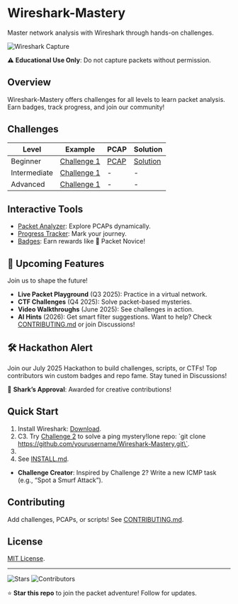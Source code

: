 # Wireshark-Mastery
Master network analysis with Wireshark through hands-on challenges.

![Wireshark Capture](assets/wireshark_screenshot.png)

⚠️ **Educational Use Only**: Do not capture packets without permission.

## Overview
Wireshark-Mastery offers challenges for all levels to learn packet analysis. Earn badges, track progress, and join our community!

## Challenges
| Level | Example | PCAP | Solution |
|-------|---------|------|----------|
| Beginner | [Challenge 1](challenges/beginner/challenge_1.md) | [PCAP](pcaps/http_traffic.pcap) | [Solution](challenges/beginner/solutions/solution_1.md) |
| Intermediate | [Challenge 1](challenges/intermediate/challenge_1.md) | - | - |
| Advanced | [Challenge 1](challenges/advanced/challenge_1.md) | - | - |

## Interactive Tools
- [Packet Analyzer](scripts/interactive_analyzer.py): Explore PCAPs dynamically.
- [Progress Tracker](docs/progress.md): Mark your journey.
- [Badges](docs/badges.md): Earn rewards like 🏅 Packet Novice!

## 🚀 Upcoming Features
Join us to shape the future!
- **Live Packet Playground** (Q3 2025): Practice in a virtual network.
- **CTF Challenges** (Q4 2025): Solve packet-based mysteries.
- **Video Walkthroughs** (June 2025): See challenges in action.
- **AI Hints** (2026): Get smart filter suggestions.
Want to help? Check [CONTRIBUTING.md](CONTRIBUTING.md) or join Discussions!

## 🛠️ Hackathon Alert
Join our July 2025 Hackathon to build challenges, scripts, or CTFs! Top contributors win custom badges and repo fame. Stay tuned in Discussions!

🦈 **Shark’s Approval**: Awarded for creative contributions!

## Quick Start
1. Install Wireshark: [Download](https://www.wireshark.org/download.html).
2. C3. Try [Challenge 2](challenges/beginner/challenge_2.md) to solve a ping mystery!lone repo: \`git clone https://github.com/yourusername/Wireshark-Mastery.git\`.
3. 
4. See [INSTALL.md](INSTALL.md).

- **Challenge Creator**: Inspired by Challenge 2? Write a new ICMP task (e.g., “Spot a Smurf Attack”).

## Contributing
Add challenges, PCAPs, or scripts! See [CONTRIBUTING.md](CONTRIBUTING.md).

## License
[MIT License](LICENSE).

---

![Stars](https://img.shields.io/github/stars/yourusername/Wireshark-Mastery)
![Contributors](https://img.shields.io/github/contributors/yourusername/Wireshark-Mastery)

⭐ **Star this repo** to join the packet adventure! Follow for updates.

